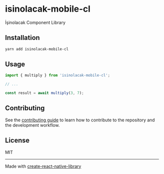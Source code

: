 # isinolacak-mobile-cl

İşinolacak Component Library

## Installation

```sh
yarn add isinolacak-mobile-cl
```

## Usage

```js
import { multiply } from 'isinolacak-mobile-cl';

// ...

const result = await multiply(3, 7);
```

## Contributing

See the [contributing guide](CONTRIBUTING.md) to learn how to contribute to the repository and the development workflow.

## License

MIT

---

Made with [create-react-native-library](https://github.com/callstack/react-native-builder-bob)

